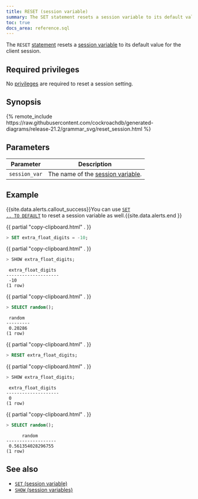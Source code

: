 ```yaml
---
title: RESET (session variable)
summary: The SET statement resets a session variable to its default value.
toc: true
docs_area: reference.sql
---
```


The `RESET` [statement](sql-statements.html) resets a [session variable](set-vars.html) to its default value for the client session.


## Required privileges

No [privileges](authorization.html#assign-privileges) are required to reset a session setting.

## Synopsis

<div>{% remote_include https://raw.githubusercontent.com/cockroachdb/generated-diagrams/release-21.2/grammar_svg/reset_session.html %}</div>

## Parameters

 Parameter | Description
-----------|-------------
 `session_var` | The name of the [session variable](set-vars.html#supported-variables).

## Example

{{site.data.alerts.callout_success}}You can use <a href="set-vars.html#reset-a-variable-to-its-default-value"><code>SET .. TO DEFAULT</code></a> to reset a session variable as well.{{site.data.alerts.end }}

{{ partial "copy-clipboard.html" . }}
~~~ sql
> SET extra_float_digits = -10;
~~~

{{ partial "copy-clipboard.html" . }}
~~~ sql
> SHOW extra_float_digits;
~~~

~~~
 extra_float_digits
--------------------
 -10
(1 row)
~~~

{{ partial "copy-clipboard.html" . }}
~~~ sql
> SELECT random();
~~~

~~~
 random
---------
 0.20286
(1 row)
~~~

{{ partial "copy-clipboard.html" . }}
~~~ sql
> RESET extra_float_digits;
~~~

{{ partial "copy-clipboard.html" . }}
~~~ sql
> SHOW extra_float_digits;
~~~

~~~
 extra_float_digits
--------------------
 0
(1 row)
~~~

{{ partial "copy-clipboard.html" . }}
~~~ sql
> SELECT random();
~~~

~~~
      random
-------------------
 0.561354028296755
(1 row)
~~~

## See also

- [`SET` (session variable)](set-vars.html)
- [`SHOW` (session variables)](show-vars.html)
